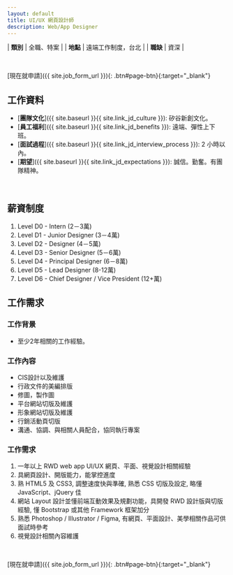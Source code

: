```yaml
---
layout: default
title: UI/UX 網頁設計師 
description: Web/App Designer
---
```


<a name="zh-tw"></a>

| **類別** | 全職、特案 |
| **地點** | 遠端工作制度，台北 |
| **職缺** | 資深 |

<br>

[現在就申請]({{ site.job_form_url }}){: .btn#page-btn}{:target="_blank"}

## 工作資料
- [**團隊文化**]({{ site.baseurl }}{{ site.link_jd_culture }}): 矽谷新創文化。
- [**員工福利**]({{ site.baseurl }}{{ site.link_jd_benefits }}): 遠端、彈性上下班。
- [**面試過程**]({{ site.baseurl }}{{ site.link_jd_interview_process }}): 2 小時以內。
- [**期望**]({{ site.baseurl }}{{ site.link_jd_expectations }}): 誠信。勤奮。有團隊精神。

<br>

## 薪資制度

1. Level D0 - Intern (2－3萬)
1. Level D1 - Junior Designer (3－4萬)
1. Level D2 - Designer (4－5萬)
1. Level D3 - Senior Designer (5－6萬)
1. Level D4 - Principal Designer (6－8萬)
1. Level D5 - Lead Designer (8-12萬)
1. Level D6 - Chief Designer / Vice President (12+萬)

## 工作需求

### 工作背景
- 至少2年相關的工作經驗。

### 工作內容
- CIS設計以及維護
- 行政文件的美編排版
- 修圖，製作圖
- 平台網站切版及維護
- 形象網站切版及維護
- 行銷活動頁切版
- 溝通、協調、與相關人員配合，協同執行專案

### 工作需求
1. 一年以上 RWD web app UI/UX 網頁、平面、視覺設計相關經驗
2. 具網頁設計、開版能力，能掌控進度
3. 熟 HTML5 及 CSS3, 調整速度快與準確, 熟悉 CSS 切版及設定, 略懂 JavaScript、jQuery 佳
4. 網站 Layout 設計並懂前端互動效果及規劃功能，具開發 RWD 設計版與切版經驗,
懂 Bootstrap 或其他 Framework 框架加分
5. 熟悉 Photoshop / Illustrator / Figma, 有網頁、平面設計、美學相關作品可供面試時參考
6. 視覺設計相關內容維護

<br>

[現在就申請]({{ site.job_form_url }}){: .btn#page-btn}{:target="_blank"}

<br>